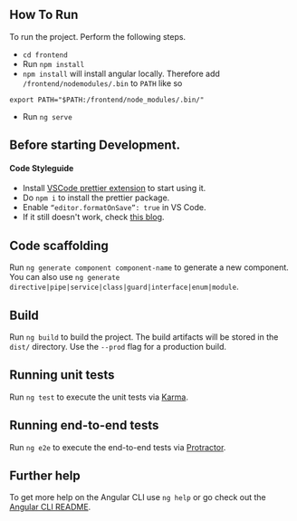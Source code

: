 ## How To Run

To run the project. Perform the following steps.

- `cd frontend`
- Run `npm install`
- `npm install` will install angular locally. Therefore add `/frontend/nodemodules/.bin` to `PATH` like so

```
export PATH="$PATH:/frontend/node_modules/.bin/"
```

- Run `ng serve`

## Before starting Development.

#### Code Styleguide

- Install [VSCode prettier extension](https://marketplace.visualstudio.com/items?itemName=esbenp.prettier-vscode) to start using it.
- Do `npm i` to install the prettier package.
- Enable `“editor.formatOnSave”: true` in VS Code.
- If it still doesn't work, check [this blog](https://medium.com/@victormejia/setting-up-prettier-in-an-angular-cli-project-2f50c3b9a537).

## Code scaffolding

Run `ng generate component component-name` to generate a new component. You can also use `ng generate directive|pipe|service|class|guard|interface|enum|module`.

## Build

Run `ng build` to build the project. The build artifacts will be stored in the `dist/` directory. Use the `--prod` flag for a production build.

## Running unit tests

Run `ng test` to execute the unit tests via [Karma](https://karma-runner.github.io).

## Running end-to-end tests

Run `ng e2e` to execute the end-to-end tests via [Protractor](http://www.protractortest.org/).

## Further help

To get more help on the Angular CLI use `ng help` or go check out the [Angular CLI README](https://github.com/angular/angular-cli/blob/master/README.md).
